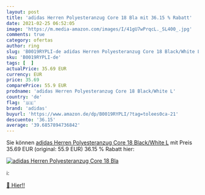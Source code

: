 ```yaml
---
layout: post
title: 'adidas Herren Polyesteranzug Core 18 Bla mit 36.15 % Rabatt'
date: 2021-02-25 06:52:05
image: 'https://m.media-amazon.com/images/I/41gU7wPrqcL._SL400_.jpg'
comments: true
category: ofertas
author: ring
slug: 'B0019RYPLI-de adidas Herren Polyesteranzug Core 18 Black/White L'
sku: 'B0019RYPLI-de'
tags: [  ]
actualPrice: 35.69 EUR
currency: EUR
price: 35.69
comparePrice: 55.9 EUR
prodname: 'adidas Herren Polyesteranzug Core 18 Black/White L'
country: 'de'
flag: '🇩🇪'
brand: 'adidas'
buyurl: 'https://www.amazon.de/dp/B0019RYPLI/?tag=tolees0ca-21'
descuento: '36.15'
average: '39.6857894736842'
---
```


Sie können [adidas Herren Polyesteranzug Core 18 Black/White L](https://www.amazon.de/dp/B0019RYPLI/?tag=tolees0ca-21) mit Preis 35.69 EUR (original: 55.9 EUR) 36.15 % Rabatt hier:

[![adidas Herren Polyesteranzug Core 18 Bla](https://m.media-amazon.com/images/I/41gU7wPrqcL._SL400_.jpg)](https://www.amazon.de/dp/B0019RYPLI/?tag=tolees0ca-21)

ℹ️:


[🛒 Hier!!](https://www.amazon.de/dp/B0019RYPLI/?tag=tolees0ca-21)
